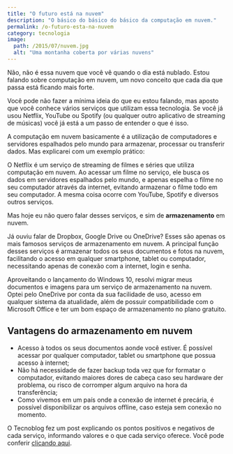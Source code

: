 ```yaml
---
title: "O futuro está na nuvem"
description: "O básico do básico do básico da computação em nuvem."
permalink: /o-futuro-esta-na-nuvem
category: tecnologia
image:
  path: /2015/07/nuvem.jpg
  alt: "Uma montanha coberta por várias nuvens"
---
```


Não, não é essa nuvem que você vê quando o dia está nublado. Estou falando sobre computação em nuvem, um novo conceito que cada dia que passa está ficando mais forte.

Você pode não fazer a mínima ideia do que eu estou falando, mas aposto que você conhece vários serviços que utilizam essa tecnologia. Se você já usou Netflix, YouTube ou Spotify (ou qualquer outro aplicativo de streaming de músicas) você já está a um passo de entender o que é isso.

A computação em nuvem basicamente é a utilização de computadores e servidores espalhados pelo mundo para armazenar, processar ou transferir dados. Mas explicarei com um exemplo prático:

O Netflix é um serviço de streaming de filmes e séries que utiliza computação em nuvem. Ao acessar um filme no serviço, ele busca os dados em servidores espalhados pelo mundo, e apenas espelha o filme no seu computador através da internet, evitando armazenar o filme todo em seu computador. A mesma coisa ocorre com YouTube, Spotify e diversos outros serviços.

Mas hoje eu não quero falar desses serviços, e sim de **armazenamento** em nuvem.

Já ouviu falar de Dropbox, Google Drive ou OneDrive? Esses são apenas os mais famosos serviços de armazenamento em nuvem. A principal função desses serviços é armazenar todos os seus documentos e fotos na nuvem, facilitando o acesso em qualquer smartphone, tablet ou computador, necessitando apenas de conexão com a internet, login e senha.

Aproveitando o lançamento do Windows 10, resolvi migrar meus documentos e imagens para um serviço de armazenamento na nuvem. Optei pelo OneDrive por conta da sua facilidade de uso, acesso em qualquer sistema da atualidade, além de possuir compatibilidade com o Microsoft Office e ter um bom espaço de armazenamento no plano gratuito.

## Vantagens do armazenamento em nuvem

- Acesso à todos os seus documentos aonde você estiver. É possível acessar por qualquer computador, tablet ou smartphone que possua acesso à internet;
- Não há necessidade de fazer backup toda vez que for formatar o computador, evitando maiores dores de cabeça caso seu hardware der problema, ou risco de corromper algum arquivo na hora da transferência;
- Como vivemos em um país onde a conexão de internet é precária, é possível disponibilizar os arquivos offline, caso esteja sem conexão no momento.

O Tecnoblog fez um post explicando os pontos positivos e negativos de cada serviço, informando valores e o que cada serviço oferece. Você pode conferir [clicando aqui](https://tecnoblog.net/169863/comparativo-melhor-servico-armazenamento-nuvem/).
